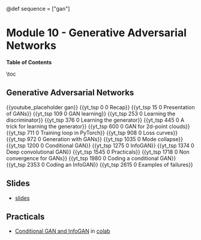 @def sequence = ["gan"]

# Module 10 - Generative Adversarial Networks


**Table of Contents**

\toc


## Generative Adversarial Networks

{{youtube_placeholder gan}}
{{yt_tsp 0 0 Recap}}
{{yt_tsp 15 0 Presentation of GANs}}
{{yt_tsp 109 0 GAN learning}}
{{yt_tsp 253 0 Learning the discriminator}}
{{yt_tsp 376 0 Learning the generator}}
{{yt_tsp 445 0 A trick for learning the generator}}
{{yt_tsp 600 0 GAN for 2d-point clouds}}
{{yt_tsp 711 0 Training loop in PyTorch}}
{{yt_tsp 908 0 Loss curves}}
{{yt_tsp 972 0 Generation with GANs}}
{{yt_tsp 1035 0 Mode collapse}}
{{yt_tsp 1200 0 Conditional GAN}}
{{yt_tsp 1275 0 InfoGAN}}
{{yt_tsp 1374 0 Deep convolutional GAN}}
{{yt_tsp 1545 0 Practicals}}
{{yt_tsp 1718 0 Non convergence for GANs}}
{{yt_tsp 1980 0 Coding a conditional GAN}}
{{yt_tsp 2353 0 Coding an InfoGAN}}
{{yt_tsp 2615 0 Examples of failures}}

## Slides

- [slides](https://dataflowr.github.io/slides/module10.html)

## Practicals

- [Conditional GAN and InfoGAN](https://github.com/dataflowr/notebooks/blob/master/Module10/10_GAN_double_moon.ipynb) in [colab](https://colab.research.google.com/github/dataflowr/notebooks/blob/master/Module10/10_GAN_double_moon.ipynb)
